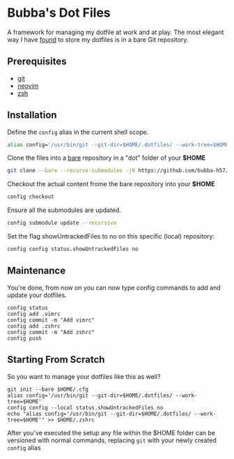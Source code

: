 Bubba's Dot Files
=================

A framework for managing my dotfile at work and at play. The most elegant way I have [found][5] to store my dotfiles is in a bare Git repository.

Prerequisites
-------------
- [git][1]
- [neovim][2]
- [zsh][3]

Installation
------------

Define the `config` alias in the current shell scope.
```sh
alias config='/usr/bin/git --git-dir=$HOME/.dotfiles/ --work-tree=$HOME'
```

Clone the files into a [bare][4] repository in a "dot" folder of your **$HOME**
```sh
git clone --bare --recurse-submodules -j8 https://github.com/bubba-h57/dotfiles.git $HOME/.dotfiles
```

Checkout the actual content frome the bare repository into your **$HOME**
```sh
config checkout
```

Ensure all the submodules are updated.
```sh
config submodule update --recursive
```

Set the flag showUntrackedFiles to no on this specific (local) repository:
```sh
config config status.showUntrackedFiles no
```

Maintenance
-----------
You're done, from now on you can now type config commands to add and update your dotfiles.
```
config status
config add .vimrc
config commit -m "Add vimrc"
config add .zshrc
config commit -m "Add zshrc"
config push
```

Starting From Scratch
---------------------
So you want to manage your dotfiles like this as well?
```
git init --bare $HOME/.cfg
alias config='/usr/bin/git --git-dir=$HOME/.dotfiles/ --work-tree=$HOME'
config config --local status.showUntrackedFiles no
echo "alias config='/usr/bin/git --git-dir=$HOME/.dotfiles/ --work-tree=$HOME'" >> $HOME/.zshrc
```
After you've executed the setup any file within the $HOME folder can be versioned with normal commands, replacing `git` with your newly created `config` alias

[1]: https://git-scm.com/
[2]: https://neovim.io/
[3]: http://www.zsh.org/
[4]: http://www.saintsjd.com/2011/01/what-is-a-bare-git-repository/
[5]: https://developer.atlassian.com/blog/2016/02/best-way-to-store-dotfiles-git-bare-repo/
